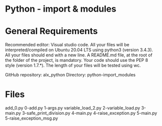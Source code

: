 # Python - import & modules
# General Requirements
Recommended editor: Visual studio code.
All your files will be interpreted/compiled on Ubuntu 20.04 LTS using python3 (version 3.4.3).
All your files should end with a new line.
A README.md file, at the root of the folder of the project, is mandatory.
Your code should use the PEP 8 style (version 1.7.*).
The length of your files will be tested using wc.

GitHub repository: alx_python
Directory: python-import_modules

# Files
add_0.py
0-add.py
1-args.py
variable_load_2.py
2-variable_load.py
3-main.py
3-safe_print_division.py
4-main.py
4-raise_exception.py
5-main.py
5-raise_exception_msg.py


